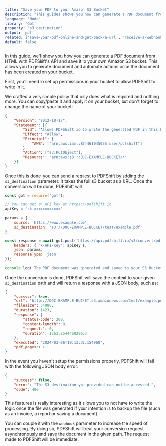 ```yaml
---
title: "Save your PDF to your Amazon S3 Bucket"
description: "This guides shows you how can generate a PDF document from HTML with PDFShift's API and save it to your own Amazon S3 bucket. This allows you to generate document and automate actions once the document has been created on your bucket. This guides explains you how to do it using Node and the Got library."
language: 'Node'
library: 'Got'
property: 's3_destination'
output: 'pdf'
related: ['save-your-pdf-online-and-get-back-a-url', 'receive-a-webhook-event']
default: false
---
```


In this guide, we'll show you how you can generate a PDF document from HTML with PDFShift's API and save it to your own Amazon S3 bucket. This allows you to generate document and automate actions once the document has been created on your bucket.

First, you'll need to set up permissions in your bucket to allow PDFShift to write in it.

We crafted a very simple policy that only does what is required and nothing more.
You can copy/paste it and apply it on your bucket, but don't forget to change the name of your bucket:

```json
{
    "Version": "2012-10-17",
    "Statement": [{
        "Sid": "Allows PDFShift.io to write the generated PDF in this bucket.",
        "Effect": "Allow",
        "Principal": {
            "AWS": ["arn:aws:iam::804461045055:user/pdfshift"]
        },
        "Action": ["s3:PutObject"],
        "Resource": "arn:aws:s3:::DOC-EXAMPLE-BUCKET/*"
    }]
}
```

Once this is done, you can send a request to PDFShift by adding the `s3_destination` parameter. It takes the full s3 bucket as a URL.
Once the conversion will be done, PDFShift will 

```javascript
const got = require('got');

// You can get an API key at https://pdfshift.io
apiKey = 'sk_xxxxxxxxxxxx'

params = {
    source: 'https://www.example.com',
    s3_destination: 's3://DOC-EXAMPLE-BUCKET/test/example.pdf'
}

const response = await got.post('https://api.pdfshift.io/v3/convert/pdf', {
    headers: { 'X-API-Key': apiKey },
    json: params,
    responseType: 'json'
});

console.log('The PDF document was generated and saved to your S3 Bucket');
```

Once the conversion is done, PDFShift will save the content to your given `s3_destination` path and will return a response with a JSON body, such as:

```json
{
    "success": true,
    "url": "https://DOC-EXAMPLE-BUCKET.s3.amazonaws.com/test/example.pdf",
    "filesize": 34980,
    "duration": 1423,
    "response": {
        "status-code": 200,
        "content-length": 0,
        "requests": 0,
        "duration": 1263.254446029663
    },
    "executed": "2024-03-06T10:13:33.154960",
    "pdf_pages": 1
}
```

In the event you haven't setup the permissions properly, PDFShift will fail with the following JSON body error:

```json
{
    "success": false,
    "error": "The S3 destination you provided can not be accessed.",
    "code": 400
}
```

This features is really interesting as it allows you to not have to write the logic once the file was generated if your intention is to backup the file (such as an invoice, a report or saving a document).

You can couple it with the `webhook` parameter to increase the speed of processing. By doing so, PDFShift will treat your conversion request asynchronously and save the document in the given path. The request made to PDFShift will be immediate.